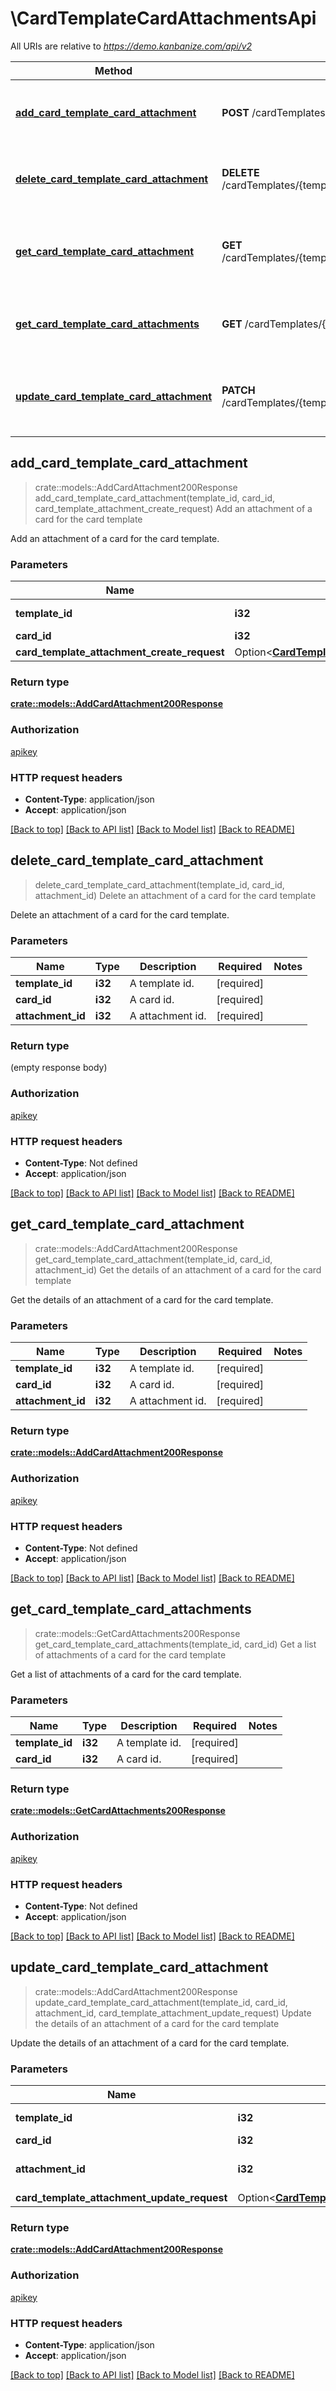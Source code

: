 # \CardTemplateCardAttachmentsApi

All URIs are relative to *https://demo.kanbanize.com/api/v2*

Method | HTTP request | Description
------------- | ------------- | -------------
[**add_card_template_card_attachment**](CardTemplateCardAttachmentsApi.md#add_card_template_card_attachment) | **POST** /cardTemplates/{template_id}/cards/{card_id}/attachments | Add an attachment of a card for the card template
[**delete_card_template_card_attachment**](CardTemplateCardAttachmentsApi.md#delete_card_template_card_attachment) | **DELETE** /cardTemplates/{template_id}/cards/{card_id}/attachments/{attachment_id} | Delete an attachment of a card for the card template
[**get_card_template_card_attachment**](CardTemplateCardAttachmentsApi.md#get_card_template_card_attachment) | **GET** /cardTemplates/{template_id}/cards/{card_id}/attachments/{attachment_id} | Get the details of an attachment of a card for the card template
[**get_card_template_card_attachments**](CardTemplateCardAttachmentsApi.md#get_card_template_card_attachments) | **GET** /cardTemplates/{template_id}/cards/{card_id}/attachments | Get a list of attachments of a card for the card template
[**update_card_template_card_attachment**](CardTemplateCardAttachmentsApi.md#update_card_template_card_attachment) | **PATCH** /cardTemplates/{template_id}/cards/{card_id}/attachments/{attachment_id} | Update the details of an attachment of a card for the card template



## add_card_template_card_attachment

> crate::models::AddCardAttachment200Response add_card_template_card_attachment(template_id, card_id, card_template_attachment_create_request)
Add an attachment of a card for the card template

Add an attachment of a card for the card template.

### Parameters


Name | Type | Description  | Required | Notes
------------- | ------------- | ------------- | ------------- | -------------
**template_id** | **i32** | A template id. | [required] |
**card_id** | **i32** | A card id. | [required] |
**card_template_attachment_create_request** | Option<[**CardTemplateAttachmentCreateRequest**](CardTemplateAttachmentCreateRequest.md)> |  |  |

### Return type

[**crate::models::AddCardAttachment200Response**](addCardAttachment_200_response.md)

### Authorization

[apikey](../README.md#apikey)

### HTTP request headers

- **Content-Type**: application/json
- **Accept**: application/json

[[Back to top]](#) [[Back to API list]](../README.md#documentation-for-api-endpoints) [[Back to Model list]](../README.md#documentation-for-models) [[Back to README]](../README.md)


## delete_card_template_card_attachment

> delete_card_template_card_attachment(template_id, card_id, attachment_id)
Delete an attachment of a card for the card template

Delete an attachment of a card for the card template.

### Parameters


Name | Type | Description  | Required | Notes
------------- | ------------- | ------------- | ------------- | -------------
**template_id** | **i32** | A template id. | [required] |
**card_id** | **i32** | A card id. | [required] |
**attachment_id** | **i32** | A attachment id. | [required] |

### Return type

 (empty response body)

### Authorization

[apikey](../README.md#apikey)

### HTTP request headers

- **Content-Type**: Not defined
- **Accept**: application/json

[[Back to top]](#) [[Back to API list]](../README.md#documentation-for-api-endpoints) [[Back to Model list]](../README.md#documentation-for-models) [[Back to README]](../README.md)


## get_card_template_card_attachment

> crate::models::AddCardAttachment200Response get_card_template_card_attachment(template_id, card_id, attachment_id)
Get the details of an attachment of a card for the card template

Get the details of an attachment of a card for the card template.

### Parameters


Name | Type | Description  | Required | Notes
------------- | ------------- | ------------- | ------------- | -------------
**template_id** | **i32** | A template id. | [required] |
**card_id** | **i32** | A card id. | [required] |
**attachment_id** | **i32** | A attachment id. | [required] |

### Return type

[**crate::models::AddCardAttachment200Response**](addCardAttachment_200_response.md)

### Authorization

[apikey](../README.md#apikey)

### HTTP request headers

- **Content-Type**: Not defined
- **Accept**: application/json

[[Back to top]](#) [[Back to API list]](../README.md#documentation-for-api-endpoints) [[Back to Model list]](../README.md#documentation-for-models) [[Back to README]](../README.md)


## get_card_template_card_attachments

> crate::models::GetCardAttachments200Response get_card_template_card_attachments(template_id, card_id)
Get a list of attachments of a card for the card template

Get a list of attachments of a card for the card template.

### Parameters


Name | Type | Description  | Required | Notes
------------- | ------------- | ------------- | ------------- | -------------
**template_id** | **i32** | A template id. | [required] |
**card_id** | **i32** | A card id. | [required] |

### Return type

[**crate::models::GetCardAttachments200Response**](getCardAttachments_200_response.md)

### Authorization

[apikey](../README.md#apikey)

### HTTP request headers

- **Content-Type**: Not defined
- **Accept**: application/json

[[Back to top]](#) [[Back to API list]](../README.md#documentation-for-api-endpoints) [[Back to Model list]](../README.md#documentation-for-models) [[Back to README]](../README.md)


## update_card_template_card_attachment

> crate::models::AddCardAttachment200Response update_card_template_card_attachment(template_id, card_id, attachment_id, card_template_attachment_update_request)
Update the details of an attachment of a card for the card template

Update the details of an attachment of a card for the card template.

### Parameters


Name | Type | Description  | Required | Notes
------------- | ------------- | ------------- | ------------- | -------------
**template_id** | **i32** | A template id. | [required] |
**card_id** | **i32** | A card id. | [required] |
**attachment_id** | **i32** | A attachment id. | [required] |
**card_template_attachment_update_request** | Option<[**CardTemplateAttachmentUpdateRequest**](CardTemplateAttachmentUpdateRequest.md)> |  |  |

### Return type

[**crate::models::AddCardAttachment200Response**](addCardAttachment_200_response.md)

### Authorization

[apikey](../README.md#apikey)

### HTTP request headers

- **Content-Type**: application/json
- **Accept**: application/json

[[Back to top]](#) [[Back to API list]](../README.md#documentation-for-api-endpoints) [[Back to Model list]](../README.md#documentation-for-models) [[Back to README]](../README.md)

